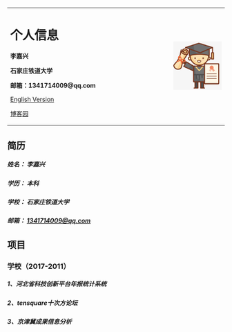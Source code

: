 <div>
<table border="0">
  <tr>
    <td width="75%">
      <h1>个人信息</h1>
      <p><b>李嘉兴</b></p>
      <p><b>石家庄铁道大学</b></p>
      <p><b>邮箱：1341714009@qq.com</b></p>
      <p><a href="/index-en.html">English Version</a></p>
      <p><a href="https://www.cnblogs.com/sonofdemon/">博客园</a></p>
    </td>
    <td width="25%">
      <img src="/1.jpg" width="100%">
    </td>
  </tr>
</table>
</div>

## 简历
##### 姓名： 李嘉兴
##### 学历： 本科
##### 学校： 石家庄铁道大学
##### 邮箱： 1341714009@qq.com  

## 项目
### 学校（2017-2011）
##### 1、河北省科技创新平台年报统计系统
##### 2、tensquare十次方论坛
##### 3、京津冀成果信息分析
